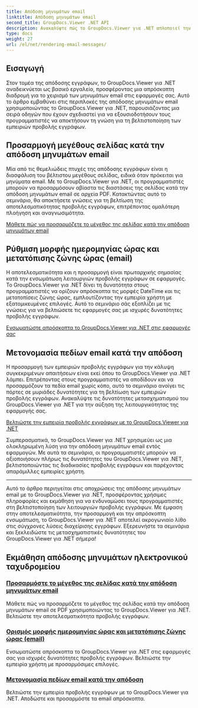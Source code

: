 ```yaml
---
title: Απόδοση μηνυμάτων email
linktitle: Απόδοση μηνυμάτων email
second_title: GroupDocs.Viewer .NET API
description: Ανακαλύψτε πώς το GroupDocs.Viewer για .NET απλοποιεί την απόδοση μηνυμάτων email σε αρχεία PDF. Μάθετε να προσαρμόζετε το μέγεθος της σελίδας, να ορίζετε τη μορφή DateTime και να μετονομάζετε αποτελεσματικά τα πεδία.
type: docs
weight: 27
url: /el/net/rendering-email-messages/
---
```

## Εισαγωγή

Στον τομέα της απόδοσης εγγράφων, το GroupDocs.Viewer για .NET αναδεικνύεται ως βασικό εργαλείο, προσφέροντας μια απρόσκοπτη διαδρομή για το χειρισμό των μηνυμάτων email στις εφαρμογές σας. Αυτό το άρθρο εμβαθύνει στις περιπλοκές της απόδοσης μηνυμάτων email χρησιμοποιώντας το GroupDocs.Viewer για .NET, παρουσιάζοντας μια σειρά οδηγών που έχουν σχεδιαστεί για να εξουσιοδοτήσουν τους προγραμματιστές να αποκτήσουν τη γνώση για τη βελτιστοποίηση των εμπειριών προβολής εγγράφων.

## Προσαρμογή μεγέθους σελίδας κατά την απόδοση μηνυμάτων email

Μία από τις θεμελιώδεις πτυχές της απόδοσης εγγράφων είναι η διασφάλιση του βέλτιστου μεγέθους σελίδας, ειδικά όταν πρόκειται για μηνύματα email. Με το GroupDocs.Viewer για .NET, οι προγραμματιστές μπορούν να προσαρμόσουν αβίαστα τις διαστάσεις της σελίδας κατά την απόδοση μηνυμάτων email σε αρχεία PDF. Κατακτώντας αυτό το σεμινάριο, θα αποκτήσετε γνώσεις για τη βελτίωση της αποτελεσματικότητας προβολής εγγράφων, επιτρέποντας ομαλότερη πλοήγηση και αναγνωσιμότητα.

[Μάθετε πώς να προσαρμόζετε το μέγεθος της σελίδας κατά την απόδοση μηνυμάτων email](./adjust-page-size-email/)

## Ρύθμιση μορφής ημερομηνίας ώρας και μετατόπισης ζώνης ώρας (email)

Η αποτελεσματικότητα και η προσαρμογή είναι πρωταρχικής σημασίας κατά την ενσωμάτωση λειτουργιών προβολής εγγράφων σε εφαρμογές. Το GroupDocs.Viewer για .NET δίνει τη δυνατότητα στους προγραμματιστές να ορίζουν απρόσκοπτα τις μορφές DateTime και τις μετατοπίσεις ζώνης ώρας, εμπλουτίζοντας την εμπειρία χρήστη με εξατομικευμένες επιλογές. Αυτό το σεμινάριο σάς εξοπλίζει με τις γνώσεις για να βελτιώσετε τις εφαρμογές σας με ισχυρές δυνατότητες προβολής εγγράφων.

[Ενσωματώστε απρόσκοπτα το GroupDocs.Viewer για .NET στις εφαρμογές σας](./set-date-time-format-offset-email/)

## Μετονομασία πεδίων email κατά την απόδοση

Η προσαρμογή των εμπειριών προβολής εγγράφων για την κάλυψη συγκεκριμένων απαιτήσεων είναι εκεί όπου το GroupDocs.Viewer για .NET λάμπει. Επιτρέποντας στους προγραμματιστές να αποδίδουν και να προσαρμόζουν τα πεδία email χωρίς κόπο, αυτό το σεμινάριο ανοίγει τις πόρτες σε μυριάδες δυνατότητες για τη βελτίωση των εμπειριών προβολής εγγράφων. Ανακαλύψτε τις δυνατότητες μετασχηματισμού του GroupDocs.Viewer για .NET για την αύξηση της λειτουργικότητας της εφαρμογής σας.

[Βελτιώστε την εμπειρία προβολής εγγράφων με το GroupDocs.Viewer για .NET](./rename-email-fields/)

Συμπερασματικά, το GroupDocs.Viewer για .NET χρησιμεύει ως μια ολοκληρωμένη λύση για την απόδοση μηνυμάτων email εντός εφαρμογών. Με αυτά τα σεμινάρια, οι προγραμματιστές μπορούν να αξιοποιήσουν πλήρως τις δυνατότητες του GroupDocs.Viewer για .NET, βελτιστοποιώντας τις διαδικασίες προβολής εγγράφων και παρέχοντας απαράμιλλες εμπειρίες χρήστη.

--- 

Αυτό το άρθρο περιηγείται στις αποχρώσεις της απόδοσης μηνυμάτων email με το GroupDocs.Viewer για .NET, προσφέροντας χρήσιμες πληροφορίες και εκμάθηση για να ενδυναμώσει τους προγραμματιστές στη βελτιστοποίηση των λειτουργιών προβολής εγγράφων. Με έμφαση στην αποτελεσματικότητα, την προσαρμογή και την απρόσκοπτη ενσωμάτωση, το GroupDocs.Viewer για .NET αποτελεί ακρογωνιαίο λίθο στις σύγχρονες λύσεις διαχείρισης εγγράφων. Εξερευνήστε τα σεμινάρια και ξεκλειδώστε τις μετασχηματιστικές δυνατότητες του GroupDocs.Viewer για .NET σήμερα!
## Εκμάθηση απόδοσης μηνυμάτων ηλεκτρονικού ταχυδρομείου
### [Προσαρμόστε το μέγεθος της σελίδας κατά την απόδοση μηνυμάτων email](./adjust-page-size-email/)
Μάθετε πώς να προσαρμόζετε το μέγεθος της σελίδας κατά την απόδοση μηνυμάτων email σε PDF χρησιμοποιώντας το GroupDocs.Viewer για .NET. Βελτιώστε την αποτελεσματικότητα προβολής εγγράφων.
### [Ορισμός μορφής ημερομηνίας ώρας και μετατόπισης ζώνης ώρας (email)](./set-date-time-format-offset-email/)
Ενσωματώστε απρόσκοπτα το GroupDocs.Viewer για .NET στις εφαρμογές σας για ισχυρές δυνατότητες προβολής εγγράφων. Βελτιώστε την εμπειρία χρήστη με προσαρμόσιμες επιλογές.
### [Μετονομασία πεδίων email κατά την απόδοση](./rename-email-fields/)
Βελτιώστε την εμπειρία προβολής εγγράφων με το GroupDocs.Viewer για .NET. Αποδώστε και προσαρμόστε τα email απρόσκοπτα.